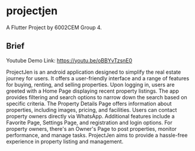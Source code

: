 # projectjen

A Flutter Project by 6002CEM Group 4.

## Brief

Youtube Demo Link: https://youtu.be/oBBYvTzsnE0

ProjectJen is an android application designed to simplify the real estate journey for users. It offers a user-friendly interface and a range of features for buying, renting, and selling properties. Upon logging in, users are greeted with a Home Page displaying recent property listings. The app provides filtering and search options to narrow down the search based on specific criteria. The Property Details Page offers information about properties, including images, pricing, and facilities. Users can contact property owners directly via WhatsApp. Additional features include a Favorite Page, Settings Page, and registration and login options. For property owners, there's an Owner's Page to post properties, monitor performance, and manage tasks. ProjectJen aims to provide a hassle-free experience in property listing and management.

